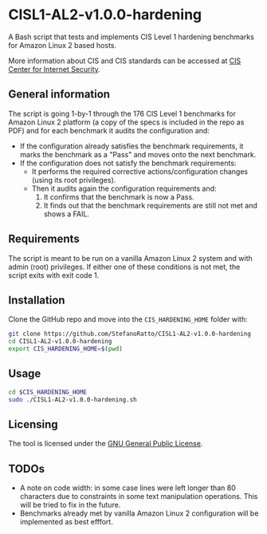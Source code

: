 # CISL1-AL2-v1.0.0-hardening

A Bash script that tests and implements CIS Level 1 hardening benchmarks for Amazon Linux 2 based hosts.

More information about CIS and CIS standards can be accessed at [CIS Center for Internet Security](https://www.cisecurity.org/).

## General information

The script is going 1-by-1 through the 176 CIS Level 1 benchmarks for Amazon Linux 2 platform (a copy of the specs is included in the repo as PDF) and for each benchmark it audits the configuration and:
* If the configuration already satisfies the benchmark requirements, it marks the benchmark as a "Pass" and moves onto the next benchmark.
* If the configuration does not satisfy the benchmark requirements:
  - It performs the required corrective actions/configuration changes (using its root privileges).
  - Then it audits again the configuration requirements and:
    1. It confirms that the benchmark is now a Pass.
    2. It finds out that the benchmark requirements are still not met and shows a FAIL.

## Requirements

The script is meant to be run on a vanilla Amazon Linux 2 system and with admin (root) privileges. If either one of these conditions is not met, the script exits with exit code 1.

## Installation

Clone the GitHub repo and move into the `CIS_HARDENING_HOME` folder with:

```Bash
git clone https://github.com/StefanoRatto/CISL1-AL2-v1.0.0-hardening
cd CISL1-AL2-v1.0.0-hardening
export CIS_HARDENING_HOME=$(pwd)
```

## Usage

```Bash
cd $CIS_HARDENING_HOME
sudo ./CISL1-AL2-v1.0.0-hardening.sh
```

## Licensing

The tool is licensed under the [GNU General Public License](https://www.gnu.org/licenses/gpl-3.0.en.html).

## TODOs

- A note on code width: in some case lines were left longer than 80 characters due to constraints in some text manipulation operations. This will be tried to fix in the future.
- Benchmarks already met by vanilla Amazon Linux 2 configuration will be implemented as best efffort.
